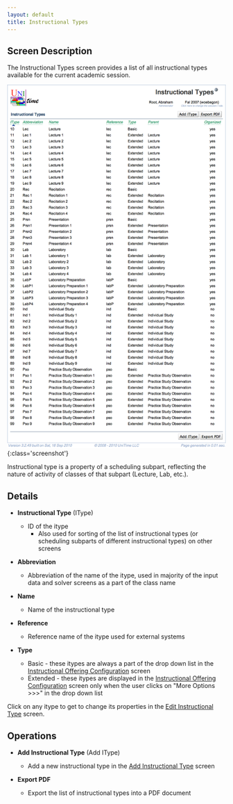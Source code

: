 ```yaml
---
layout: default
title: Instructional Types
---
```



## Screen Description

The Instructional Types screen provides a list of all instructional types available for the current academic session.

![Instructional Types](images/instructional-types-1.png){:class='screenshot'}

Instructional type is a property of a scheduling subpart, reflecting the nature of activity of classes of that subpart (Lecture, Lab, etc.).

## Details

* **Instructional Type** (IType)
	* ID of the itype
		* Also used for sorting of the list of instructional types (or scheduling subparts of different instructional types) on other screens

* **Abbreviation**
	* Abbreviation of the name of the itype, used in majority of the input data and solver screens as a part of the class name

* **Name**
	* Name of the instructional type

* **Reference**
	* Reference name of the itype used for external systems

* **Type**
	* Basic - these itypes are always a part of the drop down list in the [Instructional Offering Configuration](instructional-offering-configuration) screen
	* Extended - these itypes are displayed in the [Instructional Offering Configuration](instructional-offering-configuration) screen only when the user clicks on "More Options >>>" in the drop down list

Click on any itype to get to change its properties in the [Edit Instructional Type](edit-instructional-type) screen.

## Operations

* **Add Instructional Type** (Add IType)
	* Add a new instructional type in the [Add Instructional Type](add-instructional-type) screen

* **Export PDF**
	* Export the list of instructional types into a PDF document
